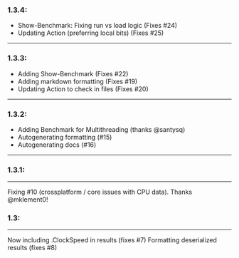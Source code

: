 ### 1.3.4:
* Show-Benchmark: Fixing run vs load logic (Fixes #24)
* Updating Action (preferring local bits) (Fixes #25)
---

### 1.3.3:
* Adding Show-Benchmark (Fixes #22)
* Adding markdown formatting (Fixes #19)
* Updating Action to check in files (Fixes #20)
---

### 1.3.2:
* Adding Benchmark for Multithreading (thanks @santysq)
* Autogenerating formatting (#15)
* Autogenerating docs (#16)
---

### 1.3.1:
---
Fixing #10 (crossplatform / core issues with CPU data).   Thanks @mklement0!

### 1.3:
---
Now including .ClockSpeed in results (fixes #7)
Formatting deserialized results (fixes #8)

